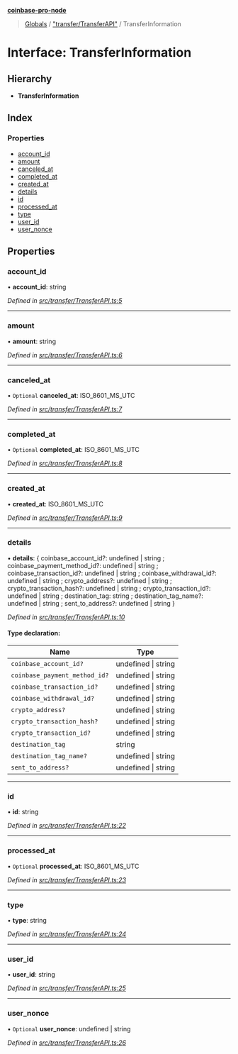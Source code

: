 **[coinbase-pro-node](../README.md)**

> [Globals](../globals.md) / ["transfer/TransferAPI"](../modules/_transfer_transferapi_.md) / TransferInformation

# Interface: TransferInformation

## Hierarchy

- **TransferInformation**

## Index

### Properties

- [account_id](_transfer_transferapi_.transferinformation.md#account_id)
- [amount](_transfer_transferapi_.transferinformation.md#amount)
- [canceled_at](_transfer_transferapi_.transferinformation.md#canceled_at)
- [completed_at](_transfer_transferapi_.transferinformation.md#completed_at)
- [created_at](_transfer_transferapi_.transferinformation.md#created_at)
- [details](_transfer_transferapi_.transferinformation.md#details)
- [id](_transfer_transferapi_.transferinformation.md#id)
- [processed_at](_transfer_transferapi_.transferinformation.md#processed_at)
- [type](_transfer_transferapi_.transferinformation.md#type)
- [user_id](_transfer_transferapi_.transferinformation.md#user_id)
- [user_nonce](_transfer_transferapi_.transferinformation.md#user_nonce)

## Properties

### account_id

• **account_id**: string

_Defined in [src/transfer/TransferAPI.ts:5](https://github.com/bennycode/coinbase-pro-node/blob/e431220/src/transfer/TransferAPI.ts#L5)_

---

### amount

• **amount**: string

_Defined in [src/transfer/TransferAPI.ts:6](https://github.com/bennycode/coinbase-pro-node/blob/e431220/src/transfer/TransferAPI.ts#L6)_

---

### canceled_at

• `Optional` **canceled_at**: ISO_8601_MS_UTC

_Defined in [src/transfer/TransferAPI.ts:7](https://github.com/bennycode/coinbase-pro-node/blob/e431220/src/transfer/TransferAPI.ts#L7)_

---

### completed_at

• `Optional` **completed_at**: ISO_8601_MS_UTC

_Defined in [src/transfer/TransferAPI.ts:8](https://github.com/bennycode/coinbase-pro-node/blob/e431220/src/transfer/TransferAPI.ts#L8)_

---

### created_at

• **created_at**: ISO_8601_MS_UTC

_Defined in [src/transfer/TransferAPI.ts:9](https://github.com/bennycode/coinbase-pro-node/blob/e431220/src/transfer/TransferAPI.ts#L9)_

---

### details

• **details**: { coinbase_account_id?: undefined \| string ; coinbase_payment_method_id?: undefined \| string ; coinbase_transaction_id?: undefined \| string ; coinbase_withdrawal_id?: undefined \| string ; crypto_address?: undefined \| string ; crypto_transaction_hash?: undefined \| string ; crypto_transaction_id?: undefined \| string ; destination_tag: string ; destination_tag_name?: undefined \| string ; sent_to_address?: undefined \| string }

_Defined in [src/transfer/TransferAPI.ts:10](https://github.com/bennycode/coinbase-pro-node/blob/e431220/src/transfer/TransferAPI.ts#L10)_

#### Type declaration:

| Name                          | Type                |
| ----------------------------- | ------------------- |
| `coinbase_account_id?`        | undefined \| string |
| `coinbase_payment_method_id?` | undefined \| string |
| `coinbase_transaction_id?`    | undefined \| string |
| `coinbase_withdrawal_id?`     | undefined \| string |
| `crypto_address?`             | undefined \| string |
| `crypto_transaction_hash?`    | undefined \| string |
| `crypto_transaction_id?`      | undefined \| string |
| `destination_tag`             | string              |
| `destination_tag_name?`       | undefined \| string |
| `sent_to_address?`            | undefined \| string |

---

### id

• **id**: string

_Defined in [src/transfer/TransferAPI.ts:22](https://github.com/bennycode/coinbase-pro-node/blob/e431220/src/transfer/TransferAPI.ts#L22)_

---

### processed_at

• `Optional` **processed_at**: ISO_8601_MS_UTC

_Defined in [src/transfer/TransferAPI.ts:23](https://github.com/bennycode/coinbase-pro-node/blob/e431220/src/transfer/TransferAPI.ts#L23)_

---

### type

• **type**: string

_Defined in [src/transfer/TransferAPI.ts:24](https://github.com/bennycode/coinbase-pro-node/blob/e431220/src/transfer/TransferAPI.ts#L24)_

---

### user_id

• **user_id**: string

_Defined in [src/transfer/TransferAPI.ts:25](https://github.com/bennycode/coinbase-pro-node/blob/e431220/src/transfer/TransferAPI.ts#L25)_

---

### user_nonce

• `Optional` **user_nonce**: undefined \| string

_Defined in [src/transfer/TransferAPI.ts:26](https://github.com/bennycode/coinbase-pro-node/blob/e431220/src/transfer/TransferAPI.ts#L26)_
